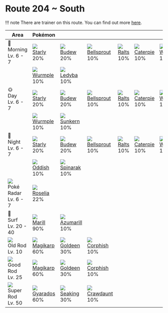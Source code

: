 # Route 204 ~ South

!!! note
    There are trainer on this route. You can find out more [here](../../trainer_changes/route_204__south/).


Area                                       | Pokémon                       | &nbsp;                         | &nbsp;                          | &nbsp;                     | &nbsp;                        | &nbsp;
---                                        | ---                           | ---                            | ---                             | ---                        | ---                           | ---
🌅<br>Morning<br>Lv. 6 - 7                  | ![][396]<br>[Starly]<br>20%   | ![][406]<br>[Budew]<br>20%     | ![][069]<br>[Bellsprout]<br>10% | ![][280]<br>[Ralts]<br>10% | ![][010]<br>[Caterpie]<br>10% | ![][013]<br>[Weedle]<br>10%
&nbsp;                                     | ![][265]<br>[Wurmple]<br>10%  | ![][165]<br>[Ledyba]<br>10%    | &nbsp;                          | &nbsp;                     | &nbsp;                        | &nbsp;
🌞<br>Day<br>Lv. 6 - 7                      | ![][396]<br>[Starly]<br>20%   | ![][406]<br>[Budew]<br>20%     | ![][069]<br>[Bellsprout]<br>10% | ![][280]<br>[Ralts]<br>10% | ![][010]<br>[Caterpie]<br>10% | ![][013]<br>[Weedle]<br>10%
&nbsp;                                     | ![][265]<br>[Wurmple]<br>10%  | ![][191]<br>[Sunkern]<br>10%   | &nbsp;                          | &nbsp;                     | &nbsp;                        | &nbsp;
🌙<br>Night<br>Lv. 6 - 7                    | ![][396]<br>[Starly]<br>20%   | ![][406]<br>[Budew]<br>20%     | ![][069]<br>[Bellsprout]<br>10% | ![][280]<br>[Ralts]<br>10% | ![][010]<br>[Caterpie]<br>10% | ![][013]<br>[Weedle]<br>10%
&nbsp;                                     | ![][043]<br>[Oddish]<br>10%   | ![][167]<br>[Spinarak]<br>10%  | &nbsp;                          | &nbsp;                     | &nbsp;                        | &nbsp;
![][poke-radar]<br>Poké Radar<br>Lv. 6 - 7 | ![][315]<br>[Roselia]<br>22%  | &nbsp;                         | &nbsp;                          | &nbsp;                     | &nbsp;                        | &nbsp;
🌊<br>Surf<br>Lv. 20 - 40                   | ![][183]<br>[Marill]<br>90%   | ![][184]<br>[Azumarill]<br>10% | &nbsp;                          | &nbsp;                     | &nbsp;                        | &nbsp;
![][old-rod]<br>Old Rod<br>Lv. 10          | ![][129]<br>[Magikarp]<br>60% | ![][118]<br>[Goldeen]<br>30%   | ![][341]<br>[Corphish]<br>10%   | &nbsp;                     | &nbsp;                        | &nbsp;
![][good-rod]<br>Good Rod<br>Lv. 25        | ![][129]<br>[Magikarp]<br>60% | ![][118]<br>[Goldeen]<br>30%   | ![][341]<br>[Corphish]<br>10%   | &nbsp;                     | &nbsp;                        | &nbsp;
![][super-rod]<br>Super Rod<br>Lv. 50      | ![][130]<br>[Gyarados]<br>60% | ![][119]<br>[Seaking]<br>30%   | ![][342]<br>[Crawdaunt]<br>10%  | &nbsp;                     | &nbsp;                        | &nbsp;

[Caterpie]: ../../pokemon_changes/010/
[Weedle]: ../../pokemon_changes/013/
[Oddish]: ../../pokemon_changes/043/
[Bellsprout]: ../../pokemon_changes/069/
[Goldeen]: ../../pokemon_changes/118/
[Seaking]: ../../pokemon_changes/119/
[Magikarp]: ../../pokemon_changes/129/
[Gyarados]: ../../pokemon_changes/130/
[Ledyba]: ../../pokemon_changes/165/
[Spinarak]: ../../pokemon_changes/167/
[Marill]: ../../pokemon_changes/183/
[Azumarill]: ../../pokemon_changes/184/
[Sunkern]: ../../pokemon_changes/191/
[Wurmple]: ../../pokemon_changes/265/
[Ralts]: ../../pokemon_changes/280/
[Roselia]: ../../pokemon_changes/315/
[Corphish]: ../../pokemon_changes/341/
[Crawdaunt]: ../../pokemon_changes/342/
[Starly]: ../../pokemon_changes/396/
[Budew]: ../../pokemon_changes/406/
[good-rod]: ../img/items/good-rod.png
[old-rod]: ../img/items/old-rod.png
[poke-radar]: ../img/items/poke-radar.png
[super-rod]: ../img/items/super-rod.png
[010]: ../img/pokemon/010.png
[013]: ../img/pokemon/013.png
[043]: ../img/pokemon/043.png
[069]: ../img/pokemon/069.png
[118]: ../img/pokemon/118.png
[119]: ../img/pokemon/119.png
[129]: ../img/pokemon/129.png
[130]: ../img/pokemon/130.png
[165]: ../img/pokemon/165.png
[167]: ../img/pokemon/167.png
[183]: ../img/pokemon/183.png
[184]: ../img/pokemon/184.png
[191]: ../img/pokemon/191.png
[265]: ../img/pokemon/265.png
[280]: ../img/pokemon/280.png
[315]: ../img/pokemon/315.png
[341]: ../img/pokemon/341.png
[342]: ../img/pokemon/342.png
[396]: ../img/pokemon/396.png
[406]: ../img/pokemon/406.png
